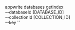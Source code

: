 appwrite databases getIndex \
        --databaseId [DATABASE_ID] \
        --collectionId [COLLECTION_ID] \
        --key ''
